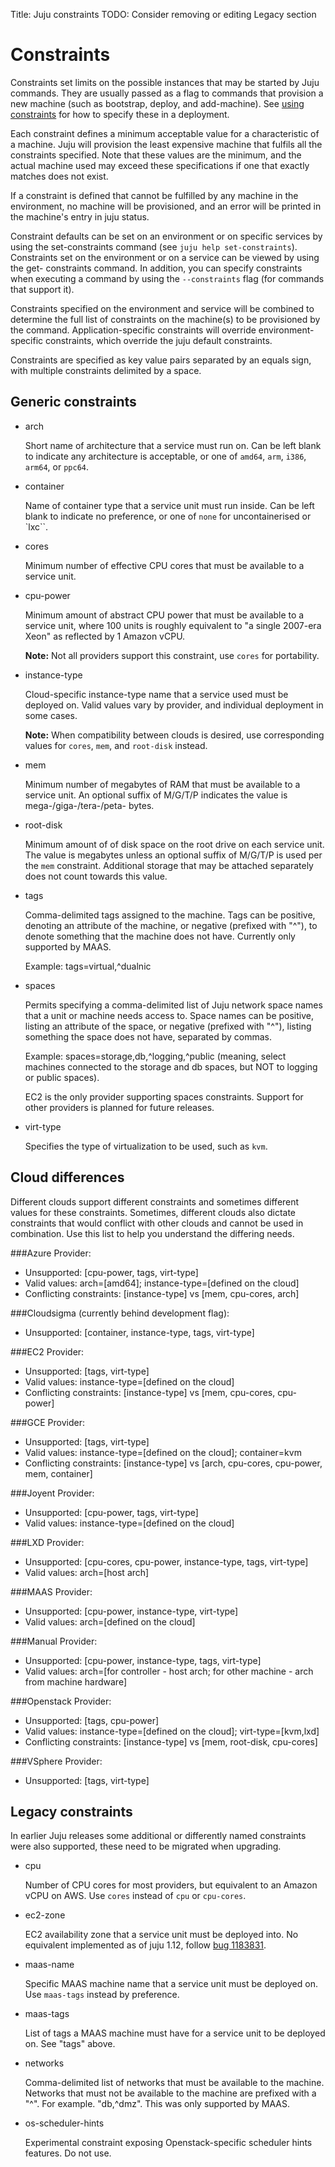 Title: Juju constraints
TODO: Consider removing or editing Legacy section

# Constraints

Constraints set limits on the possible instances that may be started by Juju
commands. They are usually passed as a flag to commands that provision a
new machine (such as bootstrap, deploy, and add-machine). See [using
constraints](charms-constraints.html) for how to specify these in a
deployment.

Each constraint defines a minimum acceptable value for a characteristic of a
machine. Juju will provision the least expensive machine that fulfils all the
constraints specified. Note that these values are the minimum, and the actual
machine used may exceed these specifications if one that exactly matches does
not exist.

If a constraint is defined that cannot be fulfilled by any machine in the
environment, no machine will be provisioned, and an error will be printed in the
machine's entry in juju status.

Constraint defaults can be set on an environment or on specific services by
using the set-constraints command (see `juju help set-constraints`). Constraints
set on the environment or on a service can be viewed by using the get-
constraints command. In addition, you can specify constraints when executing a
command by using the `--constraints` flag (for commands that support it).

Constraints specified on the environment and service will be combined to
determine the full list of constraints on the machine(s) to be provisioned by
the command. Application-specific constraints will override environment-specific
constraints, which override the juju default constraints.

Constraints are specified as key value pairs separated by an equals sign, with
multiple constraints delimited by a space.


## Generic constraints


- arch

    Short name of architecture that a service must run on. Can be left
    blank to indicate any architecture is acceptable, or one of `amd64`,
    `arm`, `i386`, `arm64`, or `ppc64`.

- container

    Name of container type that a service unit must run inside. Can be
    left blank to indicate no preference, or one of `none` for
    uncontainerised or `lxc``.

- cores

    Minimum number of effective CPU cores that must be available to a
    service unit.

- cpu-power

    Minimum amount of abstract CPU power that must be available to a
    service unit, where 100 units is roughly equivalent to "a single
    2007-era Xeon" as reflected by 1 Amazon vCPU. 
    
    **Note:**  Not all providers support this constraint, use
    `cores` for portability.

- instance-type

    Cloud-specific instance-type name that a service used must be
    deployed on. Valid values vary by provider, and individual
    deployment in some cases. 
    
    **Note:**  When compatibility between clouds is desired, use
    corresponding values for `cores`, `mem`, and `root-disk`
    instead.

- mem

    Minimum number of megabytes of RAM that must be available to a
    service unit. An optional suffix of M/G/T/P indicates the value is
    mega-/giga-/tera-/peta- bytes.

- root-disk

    Minimum amount of of disk space on the root drive on each service
    unit. The value is megabytes unless an optional suffix of M/G/T/P
    is used per the `mem` constraint. Additional storage that may be
    attached separately does not count towards this value.

- tags

    Comma-delimited tags assigned to the machine. Tags can be positive, 
    denoting an attribute of the machine, or negative (prefixed with "^"),
    to denote something that the machine does not have. Currently only
    supported by MAAS.

    Example: tags=virtual,^dualnic

- spaces

    Permits specifying a comma-delimited list of Juju network space names
    that a unit or machine needs access to. Space names can be positive,
    listing an attribute of the space, or negative (prefixed with "^"),
    listing something the space does not have, separated by commas.

    Example: spaces=storage,db,^logging,^public (meaning, select machines connected
    to the storage and db spaces, but NOT to logging or public spaces).

    EC2 is the only provider supporting spaces constraints. Support for other
    providers is planned for future releases.

- virt-type

    Specifies the type of virtualization to be used, such as `kvm`.


## Cloud differences

Different clouds support different constraints and sometimes different
values for these constraints. Sometimes, different clouds also dictate
constraints that would conflict with other clouds and cannot be used
in combination. Use this list to help you understand the differing needs.

###Azure Provider:
- Unsupported: [cpu-power, tags, virt-type]
- Valid values: arch=[amd64]; instance-type=[defined on the cloud]
- Conflicting constraints: [instance-type] vs [mem, cpu-cores, arch]

###Cloudsigma (currently behind development flag):
- Unsupported: [container, instance-type, tags, virt-type]

###EC2 Provider:
- Unsupported: [tags, virt-type]
- Valid values: instance-type=[defined on the cloud]
- Conflicting constraints: [instance-type] vs [mem, cpu-cores, cpu-power]

###GCE Provider:
- Unsupported: [tags, virt-type]
- Valid values: instance-type=[defined on the cloud]; container=kvm
- Conflicting constraints: [instance-type] vs [arch, cpu-cores, cpu-power, mem, container]

###Joyent Provider:
- Unsupported: [cpu-power, tags, virt-type]
- Valid values: instance-type=[defined on the cloud]

###LXD Provider:
- Unsupported: [cpu-cores, cpu-power, instance-type, tags, virt-type]
- Valid values: arch=[host arch]

###MAAS Provider:
- Unsupported: [cpu-power, instance-type, virt-type]
- Valid values: arch=[defined on the cloud]

###Manual Provider:
- Unsupported: [cpu-power, instance-type, tags, virt-type]
- Valid values: arch=[for controller - host arch; for other machine - arch from machine hardware]

###Openstack Provider:
- Unsupported: [tags, cpu-power]
- Valid values: instance-type=[defined on the cloud]; virt-type=[kvm,lxd]
- Conflicting constraints: [instance-type] vs [mem, root-disk, cpu-cores]

###VSphere Provider:
- Unsupported: [tags, virt-type]



## Legacy constraints

In earlier Juju releases some additional or differently named constraints were
also supported, these need to be migrated when upgrading.

- cpu

    Number of CPU cores for most providers, but equivalent to an Amazon
    vCPU on AWS. Use `cores` instead of `cpu` or `cpu-cores`.

- ec2-zone

    EC2 availability zone that a service unit must be deployed into. No
    equivalent implemented as of juju 1.12, follow [bug
    1183831](https://bugs.launchpad.net/juju-core/+bug/1183831).

- maas-name

    Specific MAAS machine name that a service unit must be deployed on.
    Use `maas-tags` instead by preference.

- maas-tags

    List of tags a MAAS machine must have for a service unit to be
    deployed on. See "tags" above.

- networks

    Comma-delimited list of networks that must be available to the
    machine. Networks that must not be available to the machine are
    prefixed with a "^". For example. "db,^dmz".
    This was only supported by MAAS.

- os-scheduler-hints

    Experimental constraint exposing Openstack-specific scheduler hints
    features. Do not use.
